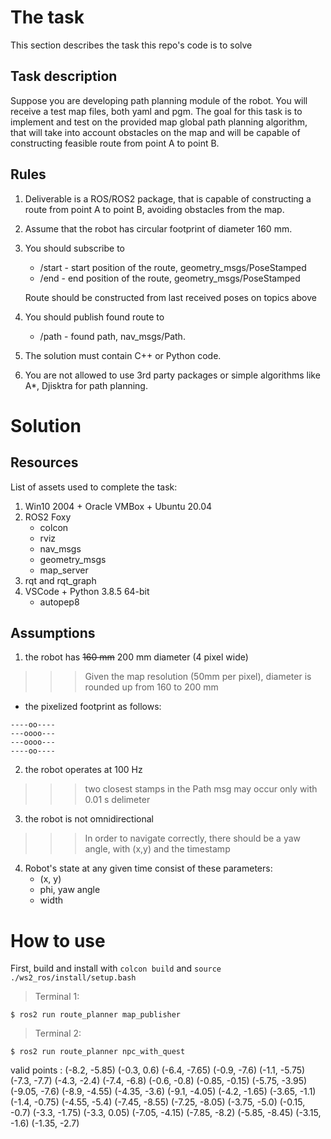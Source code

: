 # The task

This section describes the task this repo's code is to solve 

## Task description

Suppose you are developing path planning module of the robot. You will receive a test map files, both yaml and pgm. The goal for this task is to implement and test on the provided map global path planning algorithm, that will take into account obstacles on the map and will be capable of constructing feasible route from point A to point B.

## Rules

1. Deliverable is a ROS/ROS2 package, that is capable of constructing a route from point A to point B, avoiding obstacles from the map.
2. Assume that the robot has circular footprint of diameter 160 mm.
3. You should subscribe to

   * /start - start position of the route, geometry_msgs/PoseStamped
   * /end   - end position of the route, geometry_msgs/PoseStamped
    
   Route should be constructed from last received poses on topics above

4. You should publish found route to
   * /path - found path, nav_msgs/Path.
  
5. The solution must contain C++ or Python code.
6. You are not allowed to use 3rd party packages or simple algorithms like A*, Djisktra for path planning.

# Solution

## Resources

List of assets used to complete the task:  

1. Win10 2004 + Oracle VMBox + Ubuntu 20.04
2. ROS2 Foxy  
   * colcon  
   * rviz  
   * nav_msgs  
   * geometry_msgs  
   * map_server  
3. rqt and rqt_graph
4. VSCode + Python 3.8.5 64-bit  
   * autopep8
   
## Assumptions 

1. the robot has ~~160 mm~~ 200 mm diameter (4 pixel wide)  
>>>Given the map resolution (50mm per pixel), diameter is rounded up from 160 to 200 mm  

   * the pixelized footprint as follows:
   
    ----oo----  
    ---oooo---  
    ---oooo---  
    ----oo----  

2. the robot operates at 100 Hz
>>>two closest stamps in the Path msg may occur only with 0.01 s delimeter
3. the robot is not omnidirectional
>>>In order to navigate correctly, there should be a yaw angle, with (x,y) and the timestamp
4. Robot's state at any given time consist of these parameters:  
   * (x, y)
   * phi, yaw angle
   * width 

# How to use 
First, build and install with `colcon build` and `source ./ws2_ros/install/setup.bash`

>Terminal 1: 
```
$ ros2 run route_planner map_publisher
```
>Terminal 2: 
```
$ ros2 run route_planner npc_with_quest
```
valid points :
(-8.2, -5.85)
(-0.3, 0.6)
(-6.4, -7.65)
(-0.9, -7.6)
(-1.1, -5.75)
(-7.3, -7.7)
(-4.3, -2.4)
(-7.4, -6.8)
(-0.6, -0.8)
(-0.85, -0.15)
(-5.75, -3.95)
(-9.05, -7.6)
(-8.9, -4.55)
(-4.35, -3.6)
(-9.1, -4.05)
(-4.2, -1.65)
(-3.65, -1.1)
(-1.4, -0.75)
(-4.55, -5.4)
(-7.45, -8.55)
(-7.25, -8.05)
(-3.75, -5.0)
(-0.15, -0.7)
(-3.3, -1.75)
(-3.3, 0.05)
(-7.05, -4.15)
(-7.85, -8.2)
(-5.85, -8.45)
(-3.15, -1.6)
(-1.35, -2.7)